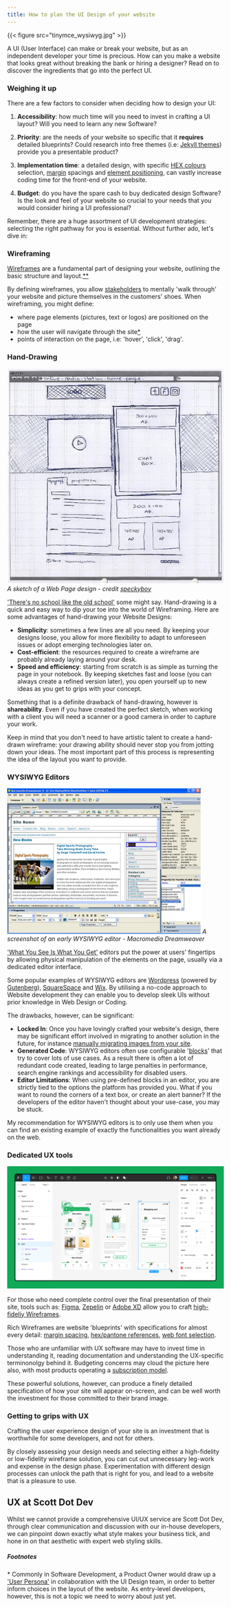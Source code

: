 ```yaml
---
title: How to plan the UI Design of your website
---
```


{{< figure src="tinymce_wysiwyg.jpg" >}}

A UI (User Interface) can make or break your website, but as an independent developer your time is precious. How can you make a website that looks great without breaking the bank or hiring a designer? Read on to discover the ingredients that go into the perfect UI.

### Weighing it up

There are a few factors to consider when deciding how to design your UI:

1. **Accessibility**: how much time will you need to invest in crafting a UI layout? Will you need to learn any new Software?

2. **Priority**: are the needs of your website so specific that it **requires** detailed blueprints? Could research into free themes (i.e: [Jekyll themes](https://jamstackthemes.dev/)) provide you a presentable product? 

3. **Implementation time**: a detailed design, with specific [HEX colours](https://www.shutterstock.com/blog/how-hex-colors-work) selection, [margin](https://developer.mozilla.org/en-US/docs/Web/CSS/margin) spacings and [element positioning](https://www.philipwallage.com/article/positioning-strategies-for-uiux-designers-a-comprehensive-guide), can vastly increase coding time for the front-end of your website.

4. **Budget**: do you have the spare cash to buy dedicated design Software? Is the look and feel of your website so crucial to your needs that you would consider hiring a UI professional?

Remember, there are a huge assortment of UI development strategies: selecting the right pathway for you is essential. Without further ado, let's dive in:

### Wireframing

[Wireframes](https://www.interaction-design.org/literature/topics/wireframe#low-fidelity_wireframes-4) are a fundamental part of designing your website, outlining the basic structure and layout.[**](#footnotes)

By defining wireframes, you allow [stakeholders](https://agilemodeling.com/essays/stakeholders.htm) to mentally 'walk through' your website and picture themselves in the customers' shoes. When wireframing, you might define: 
- where page elements (pictures, text or logos) are positioned on the page
- how the user will navigate through the site[*](#footnotes)
- points of interaction on the page, i.e: 'hover', 'click', 'drag'.

### Hand-Drawing

![Wireframe Sketch](./wireframe-sketch-01.jpg)
_A sketch of a Web Page design - credit [speckyboy](https://speckyboy.com/web-mobile-wireframe-sketch-examples/)_

['There's no school like the old school'](https://makeagif.com/gif/no-school-like-old-school-Evs3Lv) some might say. Hand-drawing is a quick and easy way to dip your toe into the world of Wireframing. Here are some advantages of hand-drawing your Website Designs:

- **Simplicity**: sometimes a few lines are all you need. By keeping your designs loose, you allow for more flexibility to adapt to unforeseen issues or adopt emerging technologies later on.
- **Cost-efficient**: the resources required to create a wireframe are probably already laying around your desk.
- **Speed and efficiency**: starting from scratch is as simple as turning the page in your notebook. By keeping sketches fast and loose (you can always create a refined version later), you open yourself up to new ideas as you get to grips with your concept.

Something that is a definite drawback of hand-drawing, however is **shareability**. Even if you have created the perfect sketch, when working with a client you will need a scanner or a good camera in order to capture your work.

Keep in mind that you don't need to have artistic talent to create a hand-drawn wireframe: your drawing ability should never stop you from jotting down your ideas. The most important part of this process is representing the idea of the layout you want to provide.


### WYSIWYG Editors

![Screenshot of Adobe Dreamweaver](./dreamweaver.jpg)
_A screenshot of an early WYSIWYG editor - Macromedia Dreamweaver_

['What You See Is What You Get'](https://www.techtarget.com/whatis/definition/WYSIWYG-what-you-see-is-what-you-get) editors put the power at users' fingertips by allowing physical manipulation of the elements on the page, usually via a dedicated editor interface.

Some popular examples of WYSIWYG editors are [Wordpress](https://wordpress.com/) (powered by [Gutenberg](https://github.com/WordPress/gutenberg)), [SquareSpace](https://www.squarespace.com/) and [Wix](https://www.wix.com/). By utilising a no-code approach to Website development they can enable you to develop sleek UIs without prior knowledge in Web Design or Coding.

The drawbacks, however, can be significant:

- **Locked In**: Once you have lovingly crafted your website's design, there may be significant effort involved in migrating to another solution in the future, for instance [manually migrating images from your site](https://wpengine.co.uk/resources/squarespace-to-wordpress/#Step_5_Import_Your_Squarespace_Images_into_WordPress).
- **Generated Code**: WYSIWYG editors often use configurable '[blocks](https://support.squarespace.com/hc/en-us/articles/206543757-Adding-content-with-blocks)' that try to cover lots of use cases. As a result there is often a lot of redundant code created, leading to large penalties in performance, search engine rankings and accessibility for disabled users.
- **Editor Limitations**: When using pre-defined blocks in an editor, you are strictly tied to the options the platform has provided you. What if you want to round the corners of a text box, or create an alert banner? If the developers of the editor haven't thought about your use-case, you may be stuck.

My recommendation for WYSIWYG editors is to only use them when you can find an existing example of exactly the functionalities you want already on the web.

### Dedicated UX tools

![An example of a project](./figma.png "Figma Example")

For those who need complete control over the final presentation of their site, tools such as: [Figma](https://www.figma.com/), [Zepelin](https://zeplin.io/) or [Adobe XD](https://adobexdplatform.com/) allow you to craft [high-fideliy Wireframes](https://www.justinmind.com/wireframe/low-fidelity-vs-high-fidelity-wireframing-is-paper-dead).

Rich Wireframes are website 'blueprints' with specifications for almost every detail: [margin spacing](https://www.figma.com/community/plugin/742639765059742358/margins), [hex/pantone references](https://support.zeplin.io/en/articles/1444421-organizing-styleguide-colors), [web font selection](https://www.youtube.com/watch?v=_ouj9R_jjig).

Those who are unfamiliar with UX software may have to invest time in understanding it, reading documentation and understanding the UX-specific terminonolgy behind it. Budgeting concerns may cloud the picture here also, with most products operating a [subscription model](https://www.figma.com/pricing/).

These powerful solutions, however, can produce a finely detailed specification of how your site will appear on-screen, and can be well worth the investment for those committed to their brand image.

### Getting to grips with UX

Crafting the user experience design of your site is an investment that is worthwhile for some developers, and not for others. 

By closely assessing your design needs and selecting either a high-fidelity or low-fidelity wireframe solution, you can cut out unnecessary leg-work and expense in the design phase. Experimentation with different design processes can unlock the path that is right for you, and lead to a website that is a pleasure to use.

## UX at Scott Dot Dev

Whilst we cannot provide a comprehensive UI/UX service are Scott Dot Dev, through clear communication and discussion with our in-house developers, we can pinpoint down exactly what style makes your business tick, and hone in on that aesthetic with expert web styling skills.

##### Footnotes
\* Commonly in Software Development, a Product Owner would draw up a ['User Persona'](https://www.techtarget.com/whatis/definition/WYSIWYG-what-you-see-is-what-you-get) in collaboration with the UI Design team, in order to better inform choices in the layout of the website. As entry-level developers, however, this is not a topic we need to worry about just yet.